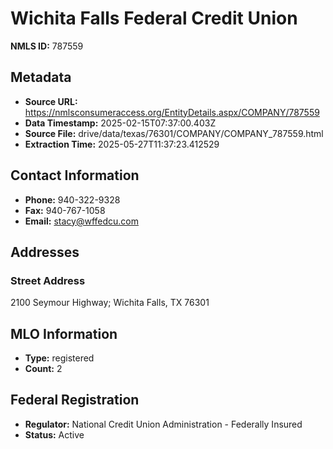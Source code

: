 # Wichita Falls Federal Credit Union

**NMLS ID:** 787559

## Metadata
- **Source URL:** https://nmlsconsumeraccess.org/EntityDetails.aspx/COMPANY/787559
- **Data Timestamp:** 2025-02-15T07:37:00.403Z
- **Source File:** drive/data/texas/76301/COMPANY/COMPANY_787559.html
- **Extraction Time:** 2025-05-27T11:37:23.412529

## Contact Information
- **Phone:** 940-322-9328
- **Fax:** 940-767-1058
- **Email:** stacy@wffedcu.com

## Addresses
### Street Address
2100 Seymour Highway; Wichita Falls, TX 76301

## MLO Information
- **Type:** registered
- **Count:** 2

## Federal Registration
- **Regulator:** National Credit Union Administration - Federally Insured
- **Status:** Active

